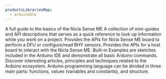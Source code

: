 ```yaml
---
productsLibrariesMap:
  - arduinoble
---
```


<EssentialsColumn title="Guides">
  <EssentialElement title="User Manual" type="getting-started" link="/tutorials/nicla-sense-me/user-manual">
    A full guide to the basics of the Nicla Sense ME
  </EssentialElement>
  <EssentialElement title="User Manual" type="tutorial" link="/tutorials/nicla-sense-me/cheat-sheet">
    A collection of mini-guides and API descriptions that serves as a quick reference to look up information while you work on a project.
  </EssentialElement>

</EssentialsColumn>

<EssentialsColumn title="Suggested Libraries">
  <EssentialElement title="Arduino_BHY2" type="library" link="https://github.com/arduino/nicla-sense-me-fw/tree/main/Arduino_BHY2">
  Provides the APIs for Nicla Sense ME board to perform a DFU or configure/read BHY sensors.
  </EssentialElement>

  <EssentialElement title="Arduino_BHY2Host" type="library" link="https://github.com/arduino/nicla-sense-me-fw/tree/main/Arduino_BHY2Host">
  Provides the APIs for a host board to interact with the Nicla Sense ME.
  </EssentialElement>

</EssentialsColumn>

<EssentialsColumn title="Arduino Basics">
  <EssentialElement title="Built-in Examples" type="tutorial" link="https://www.arduino.cc/en/Tutorial/BuiltInExamples">
    Built-in Examples are sketches included in the Arduino IDE and demonstrate all basic Arduino commands.
  </EssentialElement>
  <EssentialElement title="Learn" type="resource" link="/learn/">
    Discover interesting articles, principles and techniques related to the Arduino ecosystem.
  </EssentialElement>
  <EssentialElement title="Language References" type="resource" link="https://www.arduino.cc/reference/en/">
  Arduino programming language can be divided in three main parts: functions, values (variables and constants), and structure.
  </EssentialElement>
</EssentialsColumn>